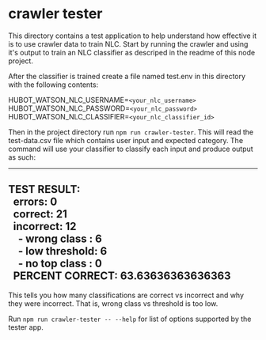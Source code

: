 # crawler tester

This directory contains a test application to help understand how effective it is to use crawler data to train NLC.  Start by running the crawler and using it's output to train an NLC classifier as descriped in the readme of this node project.

After the classifier is trained create a file named test.env in this directory with the following contents:

HUBOT_WATSON_NLC_USERNAME=`<your_nlc_username>`  
HUBOT_WATSON_NLC_PASSWORD=`<your_nlc_password>`
HUBOT_WATSON_NLC_CLASSIFIER=`<your_nlc_classifier_id>`  

Then in the project directory run `npm run crawler-tester`.  This will read the test-data.csv file which contains user input and expected category.  The command will use your classifier to classify each input and produce output as such:

---------------------------------------------------------------  
TEST RESULT:  
&nbsp;&nbsp;errors: 0  
&nbsp;&nbsp;correct: 21  
&nbsp;&nbsp;incorrect: 12  
&nbsp;&nbsp;&nbsp;&nbsp;- wrong class  : 6  
&nbsp;&nbsp;&nbsp;&nbsp;- low threshold: 6  
&nbsp;&nbsp;&nbsp;&nbsp;- no top class : 0  
&nbsp;&nbsp;PERCENT CORRECT: 63.63636363636363  
---------------------------------------------------------------  

This tells you how many classifications are correct vs incorrect and why they were incorrect.  That is, wrong class vs threshold is too low.

Run `npm run crawler-tester -- --help` for list of options supported by the tester app.
